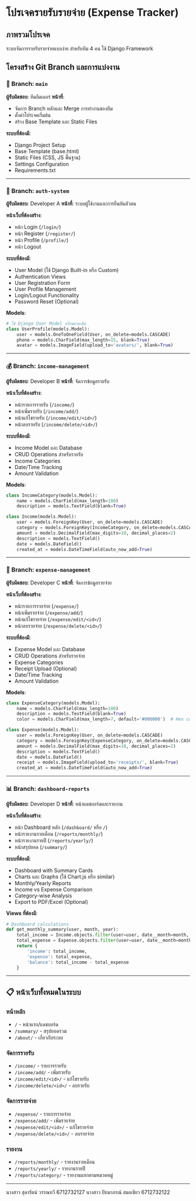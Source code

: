 # โปรเจครายรับรายจ่าย (Expense Tracker)

## ภาพรวมโปรเจค
ระบบจัดการรายรับรายจ่ายแบบง่าย สำหรับทีม 4 คน ใช้ Django Framework

## โครงสร้าง Git Branch และการแบ่งงาน

### 🌟 Branch: `main`
**ผู้รับผิดชอบ**: ทีมลีดเดอร์
**หน้าที่**: 
- จัดการ Branch หลักและ Merge การทำงานของทีม
- ตั้งค่าโปรเจคเริ่มต้น
- สร้าง Base Template และ Static Files

**ระบบที่ต้องมี**:
- Django Project Setup
- Base Template (base.html)
- Static Files (CSS, JS พื้นฐาน)
- Settings Configuration
- Requirements.txt

---

### 👤 Branch: `auth-system`
**ผู้รับผิดชอบ**: Developer A
**หน้าที่**: ระบบผู้ใช้งานและการยืนยันตัวตน

**หน้าเว็บที่ต้องสร้าง**:
- หน้า Login (`/login/`)
- หน้า Register (`/register/`)
- หน้า Profile (`/profile/`)
- หน้า Logout

**ระบบที่ต้องมี**:
- User Model (ใช้ Django Built-in หรือ Custom)
- Authentication Views
- User Registration Form
- User Profile Management
- Login/Logout Functionality
- Password Reset (Optional)

**Models**:
```python
# ใช้ Django User Model หรือขยายเพิ่ม
class UserProfile(models.Model):
    user = models.OneToOneField(User, on_delete=models.CASCADE)
    phone = models.CharField(max_length=15, blank=True)
    avatar = models.ImageField(upload_to='avatars/', blank=True)
```

---

### 💰 Branch: `income-management`
**ผู้รับผิดชอบ**: Developer B
**หน้าที่**: จัดการข้อมูลรายรับ

**หน้าเว็บที่ต้องสร้าง**:
- หน้ารายการรายรับ (`/income/`)
- หน้าเพิ่มรายรับ (`/income/add/`)
- หน้าแก้ไขรายรับ (`/income/edit/<id>/`)
- หน้าลบรายรับ (`/income/delete/<id>/`)

**ระบบที่ต้องมี**:
- Income Model และ Database
- CRUD Operations สำหรับรายรับ
- Income Categories
- Date/Time Tracking
- Amount Validation

**Models**:
```python
class IncomeCategory(models.Model):
    name = models.CharField(max_length=100)
    description = models.TextField(blank=True)

class Income(models.Model):
    user = models.ForeignKey(User, on_delete=models.CASCADE)
    category = models.ForeignKey(IncomeCategory, on_delete=models.CASCADE)
    amount = models.DecimalField(max_digits=10, decimal_places=2)
    description = models.TextField()
    date = models.DateField()
    created_at = models.DateTimeField(auto_now_add=True)
```

---

### 💸 Branch: `expense-management`
**ผู้รับผิดชอบ**: Developer C
**หน้าที่**: จัดการข้อมูลรายจ่าย

**หน้าเว็บที่ต้องสร้าง**:
- หน้ารายการรายจ่าย (`/expense/`)
- หน้าเพิ่มรายจ่าย (`/expense/add/`)
- หน้าแก้ไขรายจ่าย (`/expense/edit/<id>/`)
- หน้าลบรายจ่าย (`/expense/delete/<id>/`)

**ระบบที่ต้องมี**:
- Expense Model และ Database
- CRUD Operations สำหรับรายจ่าย
- Expense Categories
- Receipt Upload (Optional)
- Date/Time Tracking
- Amount Validation

**Models**:
```python
class ExpenseCategory(models.Model):
    name = models.CharField(max_length=100)
    description = models.TextField(blank=True)
    color = models.CharField(max_length=7, default='#000000')  # Hex color

class Expense(models.Model):
    user = models.ForeignKey(User, on_delete=models.CASCADE)
    category = models.ForeignKey(ExpenseCategory, on_delete=models.CASCADE)
    amount = models.DecimalField(max_digits=10, decimal_places=2)
    description = models.TextField()
    date = models.DateField()
    receipt = models.ImageField(upload_to='receipts/', blank=True)
    created_at = models.DateTimeField(auto_now_add=True)
```

---

### 📊 Branch: `dashboard-reports`
**ผู้รับผิดชอบ**: Developer D
**หน้าที่**: หน้าแดชบอร์ดและรายงาน

**หน้าเว็บที่ต้องสร้าง**:
- หน้า Dashboard หลัก (`/dashboard/` หรือ `/`)
- หน้ารายงานรายเดือน (`/reports/monthly/`)
- หน้ารายงานรายปี (`/reports/yearly/`)
- หน้าสรุปยอด (`/summary/`)

**ระบบที่ต้องมี**:
- Dashboard with Summary Cards
- Charts และ Graphs (ใช้ Chart.js หรือ similar)
- Monthly/Yearly Reports
- Income vs Expense Comparison
- Category-wise Analysis
- Export to PDF/Excel (Optional)

**Views ที่ต้องมี**:
```python
# Dashboard calculations
def get_monthly_summary(user, month, year):
    total_income = Income.objects.filter(user=user, date__month=month, date__year=year).aggregate(Sum('amount'))
    total_expense = Expense.objects.filter(user=user, date__month=month, date__year=year).aggregate(Sum('amount'))
    return {
        'income': total_income,
        'expense': total_expense,
        'balance': total_income - total_expense
    }
```

---

## 📋 หน้าเว็บทั้งหมดในระบบ

### หน้าหลัก
- `/` - หน้าแรก/แดชบอร์ด
- `/summary/` - สรุปยอดรวม
- `/about/` - เกี่ยวกับระบบ

### จัดการรายรับ
- `/income/` - รายการรายรับ
- `/income/add/` - เพิ่มรายรับ
- `/income/edit/<id>/` - แก้ไขรายรับ
- `/income/delete/<id>/` - ลบรายรับ

### จัดการรายจ่าย  
- `/expense/` - รายการรายจ่าย
- `/expense/add/` - เพิ่มรายจ่าย
- `/expense/edit/<id>/` - แก้ไขรายจ่าย
- `/expense/delete/<id>/` - ลบรายจ่าย

### รายงาน
- `/reports/monthly/` - รายงานรายเดือน
- `/reports/yearly/` - รายงานรายปี
- `/reports/category/` - รายงานแยกตามหมวดหมู่

---

นางสาว สุดารัตน์ วรรณทวี 6712732127
นางสาว ปัทมาภรณ์ สมอเขียว 6712732122

